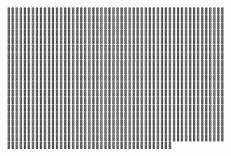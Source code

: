👏👏👏👏👏👏👏👏👏👏👏👏👏👏👏👏👏👏👏👏👏👏👏👏👏👏👏👏👏👏👏👏👏👏👏👏👏👏👏👏👏👏👏👏👏👏👏👏👏👏👏👏👏👏👏👏👏👏👏👏👏👏👏👏👏👏👏👏👏👏👏👏👏👏👏👏👏👏👏👏👏👏👏👏👏👏👏👏👏👏👏👏👏👏👏👏👏👏👏👏👏👏👏👏👏👏👏👏👏👏👏👏👏👏👏👏👏👏👏👏👏👏👏👏👏👏👏👏👏👏👏👏👏👏👏👏👏👏👏👏👏👏👏👏👏👏👏👏👏👏👏👏👏👏👏👏👏👏👏👏👏👏👏👏👏👏👏👏👏👏👏👏👏👏👏👏👏👏👏👏👏👏👏👏👏👏👏👏👏👏👏👏👏👏👏👏👏👏👏👏👏👏👏👏👏👏👏👏👏👏👏👏👏👏👏👏👏👏👏👏👏👏👏👏👏👏👏👏👏👏👏👏👏👏👏👏👏👏👏👏👏👏👏👏👏👏👏👏👏👏👏👏👏👏👏👏👏👏👏👏👏👏👏👏👏👏👏👏👏👏👏👏👏👏👏👏👏👏👏👏👏👏👏👏👏👏👏👏👏👏👏👏👏👏👏👏👏👏👏👏👏👏👏👏👏👏👏👏👏👏👏👏👏👏👏👏👏👏👏👏👏👏👏👏👏👏👏👏👏👏👏👏👏👏👏👏👏👏👏👏👏👏👏👏👏👏👏👏👏👏👏👏👏👏👏👏👏👏👏👏👏👏👏👏👏👏👏👏👏👏👏👏👏👏👏👏👏👏👏👏👏👏👏👏👏👏👏👏👏👏👏👏👏👏👏👏👏👏👏👏👏👏👏👏👏👏👏👏👏👏👏👏👏👏👏👏👏👏👏👏👏👏👏👏👏👏👏👏👏👏👏👏👏👏👏👏👏👏👏👏👏👏👏👏👏👏👏👏👏👏👏👏👏👏👏👏👏👏👏👏👏👏👏👏👏👏👏👏👏👏👏👏👏👏👏👏👏👏👏👏👏👏👏👏👏👏👏👏👏👏👏👏👏👏👏👏👏👏👏👏👏👏👏👏👏👏👏👏👏👏👏👏👏👏👏👏👏👏👏👏👏👏👏👏👏👏👏👏👏👏👏👏👏👏👏👏👏👏👏👏👏👏👏👏👏👏👏👏👏👏👏👏👏👏👏👏👏👏👏👏👏👏👏👏👏👏👏👏👏👏👏👏👏👏👏👏👏👏👏👏👏👏👏👏👏👏👏👏👏👏👏👏👏👏👏👏👏👏👏👏👏👏👏👏👏👏👏👏👏👏👏👏👏👏👏👏👏👏👏👏👏👏👏👏👏👏👏👏👏👏👏👏👏👏👏👏👏👏👏👏👏👏👏👏👏👏👏👏👏👏👏👏👏👏👏👏👏👏👏👏👏👏👏👏👏👏👏👏👏👏👏👏👏👏👏👏👏👏👏👏👏👏👏👏👏👏👏👏👏👏👏👏👏👏👏👏👏👏👏👏👏👏👏👏👏👏👏👏👏👏👏👏👏👏👏👏👏👏👏👏👏👏👏👏👏👏👏👏👏👏👏👏👏👏👏👏👏👏👏👏👏👏👏👏👏👏👏👏👏👏👏👏👏👏👏👏👏👏👏👏👏👏👏👏👏👏👏👏👏👏👏👏👏👏👏👏👏👏👏👏👏👏👏👏👏👏👏👏👏👏👏👏👏👏👏👏👏👏👏👏👏👏👏👏👏👏👏👏👏👏👏👏👏👏👏👏👏👏👏👏👏👏👏👏👏👏👏👏👏👏👏👏👏👏👏👏👏👏👏👏👏👏👏👏👏👏👏👏👏👏👏👏👏👏👏👏👏👏👏👏👏👏👏👏👏👏👏👏👏👏👏👏👏👏👏👏👏👏👏👏👏👏👏👏👏👏👏👏👏👏👏👏👏👏👏👏👏👏👏👏👏👏👏👏👏👏👏👏👏👏👏👏👏👏👏👏👏👏👏👏👏👏👏👏👏👏👏👏👏👏👏👏👏👏👏👏👏👏👏👏👏👏👏👏👏👏👏👏👏👏👏👏👏👏👏👏👏👏👏👏👏👏👏👏👏👏👏👏👏👏👏👏👏👏👏👏👏👏👏👏👏👏👏👏👏👏👏👏👏👏👏👏👏👏👏👏👏👏👏👏👏👏👏👏👏👏👏👏👏👏👏👏👏
